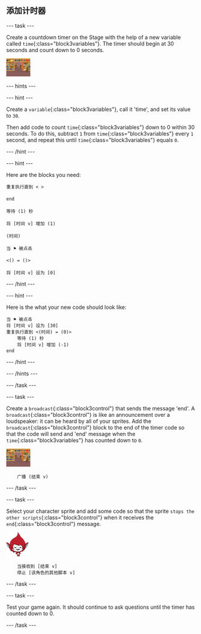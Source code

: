 ## 添加计时器

\--- task \---

Create a countdown timer on the Stage with the help of a new variable called `time`{:class="block3variables"}. The timer should begin at 30 seconds and count down to 0 seconds.

![Stage sprite](images/stage-sprite.png)

\--- hints \---

\--- hint \---

Create a `variable`{:class="block3variables"}, call it 'time', and set its value to `30`.

Then add code to count `time`{:class="block3variables"} down to 0 within 30 seconds. To do this, subtract `1` from `time`{:class="block3variables"} every `1` second, and repeat this until `time`{:class="block3variables"} equals `0`.

\--- /hint \---

\--- hint \---

Here are the blocks you need:

```blocks3
重复执行直到 < >

end

等待 (1) 秒

将 [时间 v] 增加 (1)

(时间)

当 ⚑ 被点击

<() = ()>

将 [时间 v] 设为 [0]
```

\--- /hint \---

\--- hint \---

Here is the what your new code should look like:

```blocks3
当 ⚑ 被点击
将 [时间 v] 设为 [30]
重复执行直到 <(时间) = (0)>
    等待 (1) 秒
    将 [时间 v] 增加 (-1)
end
```

\--- /hint \---

\--- /hints \---

\--- /task \---

\--- task \---

Create a `broadcast`{:class="block3control"} that sends the message 'end'. A `broadcast`{:class="block3control"} is like an announcement over a loudspeaker: it can be heard by all of your sprites. Add the `broadcast`{:class="block3control"} block to the end of the timer code so that the code will send and 'end' message when the `time`{:class="block3variables"} has counted down to `0`.

![Stage sprite](images/stage-sprite.png)

```blocks3
    广播 (结束 v)
```

\--- /task \---

\--- task \---

Select your character sprite and add some code so that the sprite `stops the other scripts`{:class="block3control"} when it receives the `end`{:class="block3control"} message.

![Giga sprite](images/giga-sprite.png)

```blocks3
    当接收到 [结束 v]
    停止 [该角色的其他脚本 v]
```

\--- /task \---

\--- task \---

Test your game again. It should continue to ask questions until the timer has counted down to 0.

\--- /task \---